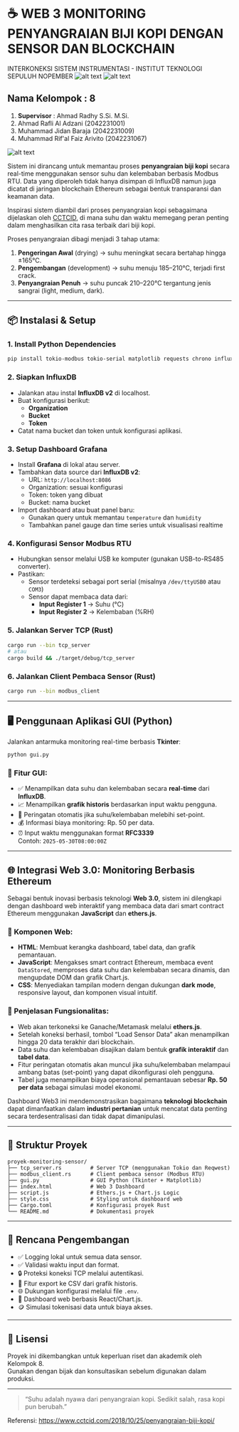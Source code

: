 # ☕ WEB 3 MONITORING PENYANGRAIAN BIJI KOPI DENGAN SENSOR DAN BLOCKCHAIN
INTERKONEKSI SISTEM INSTRUMENTASI - INSTITUT TEKNOLOGI SEPULUH NOPEMBER
![alt text](https://github.com/VITOGEOMATH/WEB-3-MONITORING-PENYANGRAIAN-BIJI-KOPI-DENGAN-SISTEM-BLOCKCHAIN/blob/main/GUI%20Monitoring%20WEB%203)
![alt text](https://github.com/VITOGEOMATH/WEB-3-MONITORING-PENYANGRAIAN-BIJI-KOPI-DENGAN-SISTEM-BLOCKCHAIN/blob/main/GUI%20WEB%203%20(2))

## Nama Kelompok : 8

1. **Supervisor** : Ahmad Radhy S.Si. M.Si.  
2. Ahmad Rafli Al Adzani (2042231001)  
3. Muhammad Jidan Baraja (2042231009)  
4. Muhammad Rif'al Faiz Arivito (2042231067)

![alt text](https://github.com/VITOGEOMATH/WEB-3-MONITORING-PENYANGRAIAN-BIJI-KOPI-DENGAN-SISTEM-BLOCKCHAIN/blob/main/Plant%20Fermentasi)

Sistem ini dirancang untuk memantau proses **penyangraian biji kopi** secara real-time menggunakan sensor suhu dan kelembaban berbasis Modbus RTU. Data yang diperoleh tidak hanya disimpan di InfluxDB namun juga dicatat di jaringan blockchain Ethereum sebagai bentuk transparansi dan keamanan data.

Inspirasi sistem diambil dari proses penyangraian kopi sebagaimana dijelaskan oleh [CCTCID](https://www.cctcid.com/2018/10/25/penyangraian-biji-kopi/), di mana suhu dan waktu memegang peran penting dalam menghasilkan cita rasa terbaik dari biji kopi.

Proses penyangraian dibagi menjadi 3 tahap utama:
1. **Pengeringan Awal** (drying) → suhu meningkat secara bertahap hingga ±165°C.
2. **Pengembangan** (development) → suhu menuju 185–210°C, terjadi first crack.
3. **Penyangraian Penuh** → suhu puncak 210–220°C tergantung jenis sangrai (light, medium, dark).

---

## 📦 Instalasi & Setup

### 1. Install Python Dependencies

```bash
pip install tokio-modbus tokio-serial matplotlib requests chrono influxdb-client tkinter serde reqwest
```

### 2. Siapkan InfluxDB

- Jalankan atau instal **InfluxDB v2** di localhost.
- Buat konfigurasi berikut:
  - **Organization**
  - **Bucket**
  - **Token**
- Catat nama bucket dan token untuk konfigurasi aplikasi.

### 3. Setup Dashboard Grafana

- Install **Grafana** di lokal atau server.
- Tambahkan data source dari **InfluxDB v2**:
  - URL: `http://localhost:8086`
  - Organization: sesuai konfigurasi
  - Token: token yang dibuat
  - Bucket: nama bucket
- Import dashboard atau buat panel baru:
  - Gunakan query untuk memantau `temperature` dan `humidity`
  - Tambahkan panel gauge dan time series untuk visualisasi realtime

### 4. Konfigurasi Sensor Modbus RTU

- Hubungkan sensor melalui USB ke komputer (gunakan USB-to-RS485 converter).
- Pastikan:
  - Sensor terdeteksi sebagai port serial (misalnya `/dev/ttyUSB0` atau `COM3`)
  - Sensor dapat membaca data dari:
    - **Input Register 1** → Suhu (°C)
    - **Input Register 2** → Kelembaban (%RH)

### 5. Jalankan Server TCP (Rust)

```bash
cargo run --bin tcp_server
# atau
cargo build && ./target/debug/tcp_server
```

### 6. Jalankan Client Pembaca Sensor (Rust)

```bash
cargo run --bin modbus_client
```

---

## 🖥️ Penggunaan Aplikasi GUI (Python)

Jalankan antarmuka monitoring real-time berbasis **Tkinter**:

```bash
python gui.py
```

### 🔧 Fitur GUI:

- ✅ Menampilkan data suhu dan kelembaban secara **real-time** dari **InfluxDB**.
- 📈 Menampilkan **grafik historis** berdasarkan input waktu pengguna.
- 🔔 Peringatan otomatis jika suhu/kelembaban melebihi set-point.
- 💰 Informasi biaya monitoring: Rp. 50 per data.
- ⏰ Input waktu menggunakan format **RFC3339**  
  Contoh: `2025-05-30T08:00:00Z`

---

## 🌐 Integrasi Web 3.0: Monitoring Berbasis Ethereum

Sebagai bentuk inovasi berbasis teknologi **Web 3.0**, sistem ini dilengkapi dengan dashboard web interaktif yang membaca data dari smart contract Ethereum menggunakan **JavaScript** dan **ethers.js**.

### 🔨 Komponen Web:

- **HTML**: Membuat kerangka dashboard, tabel data, dan grafik pemantauan.
- **JavaScript**: Mengakses smart contract Ethereum, membaca event `DataStored`, memproses data suhu dan kelembaban secara dinamis, dan mengupdate DOM dan grafik Chart.js.
- **CSS**: Menyediakan tampilan modern dengan dukungan **dark mode**, responsive layout, dan komponen visual intuitif.

### 🧩 Penjelasan Fungsionalitas:

- Web akan terkoneksi ke Ganache/Metamask melalui **ethers.js**.
- Setelah koneksi berhasil, tombol “Load Sensor Data” akan menampilkan hingga 20 data terakhir dari blockchain.
- Data suhu dan kelembaban disajikan dalam bentuk **grafik interaktif** dan **tabel data**.
- Fitur peringatan otomatis akan muncul jika suhu/kelembaban melampaui ambang batas (set-point) yang dapat dikonfigurasi oleh pengguna.
- Tabel juga menampilkan biaya operasional pemantauan sebesar **Rp. 50 per data** sebagai simulasi model ekonomi.

Dashboard Web3 ini mendemonstrasikan bagaimana **teknologi blockchain** dapat dimanfaatkan dalam **industri pertanian** untuk mencatat data penting secara terdesentralisasi dan tidak dapat dimanipulasi.

---

## 📁 Struktur Proyek

```
proyek-monitoring-sensor/
├── tcp_server.rs         # Server TCP (menggunakan Tokio dan Reqwest)
├── modbus_client.rs      # Client pembaca sensor (Modbus RTU)
├── gui.py                # GUI Python (Tkinter + Matplotlib)
├── index.html            # Web 3 Dashboard
├── script.js             # Ethers.js + Chart.js Logic
├── style.css             # Styling untuk dashboard web
├── Cargo.toml            # Konfigurasi proyek Rust
└── README.md             # Dokumentasi proyek
```

---

## 🚀 Rencana Pengembangan

- ✅ Logging lokal untuk semua data sensor.
- ✅ Validasi waktu input dan format.
- 🔒 Proteksi koneksi TCP melalui autentikasi.
- 📄 Fitur export ke CSV dari grafik historis.
- 🌐 Dukungan konfigurasi melalui file `.env`.
- 📲 Dashboard web berbasis React/Chart.js.
- 🪙 Simulasi tokenisasi data untuk biaya akses.

---

## 📃 Lisensi

Proyek ini dikembangkan untuk keperluan riset dan akademik oleh Kelompok 8.  
Gunakan dengan bijak dan konsultasikan sebelum digunakan dalam produksi.

---

> “Suhu adalah nyawa dari penyangraian kopi. Sedikit salah, rasa kopi pun berubah.”

Referensi: https://www.cctcid.com/2018/10/25/penyangraian-biji-kopi/

